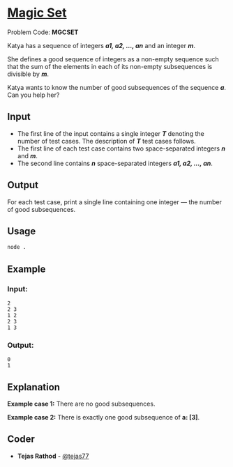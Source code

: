 
# [Magic Set](https://www.codechef.com/problems/MGCSET)
Problem Code: **MGCSET**

Katya has a sequence of integers **_a1, a2, …, an_** and an integer **_m_**.

She defines a good sequence of integers as a non-empty sequence such that the sum of the elements in each of its non-empty subsequences is divisible by **_m_**.

Katya wants to know the number of good subsequences of the sequence **_a_**. Can you help her?

## Input

- The first line of the input contains a single integer **_T_** denoting the number of test cases. The description of **_T_** test cases follows.
- The first line of each test case contains two space-separated integers **_n_** and **_m_**.
-   The second line contains **_n_** space-separated integers **_a1, a2, …, an_**.

## Output

For each test case, print a single line containing one integer — the number of good subsequences.

## Usage
```sh
node .
```
## Example
### Input:
```
2
2 3
1 2
2 3
1 3
```
### Output:
```
0
1
```
## Explanation

**Example case 1:** There are no good subsequences.

**Example case 2:** There is exactly one good subsequence of **a: [3]**.

## Coder

* **Tejas Rathod** - [@tejas77](https://github.com/tejas77)
